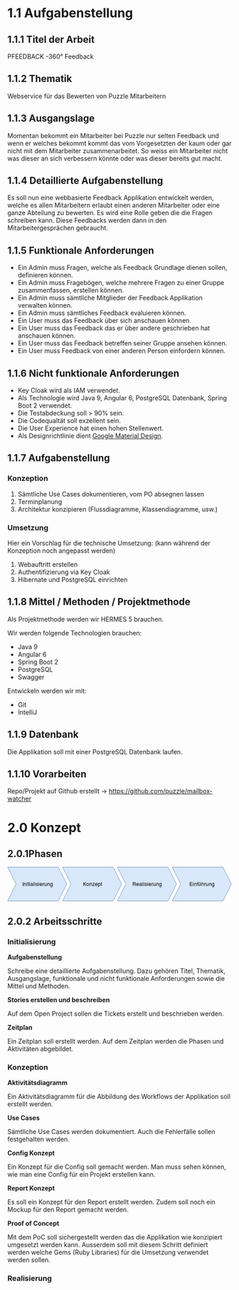 # 1.1 Aufgabenstellung

## 1.1.1 Titel der Arbeit

PFEEDBACK -360° Feedback

## 1.1.2 Thematik

Webservice für das Bewerten von Puzzle Mitarbeitern

## 1.1.3 Ausgangslage

Momentan bekommt ein Mitarbeiter bei Puzzle nur selten Feedback und wenn er welches bekommt kommt das vom Vorgesetzten der kaum
oder gar nicht mit dem Mitarbeiter zusammenarbeitet. So weiss ein Mitarbeiter nicht was dieser an sich verbessern könnte oder was
dieser bereits gut macht. 

## 1.1.4 Detaillierte Aufgabenstellung

Es soll nun eine webbasierte Feedback Applikation entwickelt werden, welche es allen Mitarbeitern erlaubt einen anderen 
Mitarbeiter oder eine ganze Abteilung zu bewerten. Es wird eine Rolle geben die die Fragen schreiben kann. Diese Feedbacks werden
dann in den Mitarbeitergesprächen gebraucht.

## 1.1.5 Funktionale Anforderungen

* Ein Admin muss Fragen, welche als Feedback Grundlage dienen sollen, definieren können.
* Ein Admin muss Fragebögen, welche mehrere Fragen zu einer Gruppe zusammenfassen, erstellen können.
* Ein Admin muss sämtliche Mitglieder der Feedback Applikation verwalten können.
* Ein Admin muss sämtliches Feedback evaluieren können.
* Ein User muss das Feedback über sich anschauen können.
* Ein User muss das Feedback das er über andere geschrieben hat anschauen können.
* Ein User muss das Feedback betreffen seiner Gruppe ansehen können.
* Ein User muss Feedback von einer anderen Person einfordern können.

## 1.1.6 Nicht funktionale Anforderungen

* Key Cloak wird als IAM verwendet.
* Als Technologie wird Java 9, Angular 6, PostgreSQL Datenbank, Spring Boot 2 verwendet.
* Die Testabdeckung soll > 90% sein.
* Die Codequaltät soll exzellent sein.
* Die User Experience hat einen hohen Stellenwert.
* Als Designrichtlinie dient [Google Material Design](https://material.io/).


## 1.1.7 Aufgabenstellung

### Konzeption

1. Sämtliche Use Cases dokumentieren, vom PO absegnen lassen
1. Terminplanung
1. Architektur konzipieren (Flussdiagramme, Klassendiagramme, usw.)

### Umsetzung

Hier ein Vorschlag für die technische Umsetzung: (kann während der Konzeption noch angepasst werden)

1. Webauftritt erstellen
1. Authentifizierung via Key Cloak
1. Hibernate und PostgreSQL einrichten

## 1.1.8 Mittel / Methoden / Projektmethode

Als Projektmethode werden wir HERMES 5 brauchen.
 
Wir werden folgende Technologien brauchen:

* Java 9
* Angular 6
* Spring Boot 2
* PostgreSQL
* Swagger

Entwickeln werden wir mit:

* Git
* IntelliJ


## 1.1.9 Datenbank

Die Applikation soll mit einer PostgreSQL Datenbank laufen. 

## 1.1.10 Vorarbeiten

Repo/Projekt auf Github erstellt -> https://github.com/puzzle/mailbox-watcher

# 2.0 Konzept

## 2.0.1Phasen

![Phasen](https://raw.githubusercontent.com/srothPuzzle/FeedbackTool/master/phasen.jpg)

## 2.0.2 Arbeitsschritte

### Initialisierung

**Aufgabenstellung**

Schreibe eine detaillierte Aufgabenstellung. Dazu gehören Titel, Thematik, Ausgangslage, funktionale und nicht funktionale Anforderungen sowie die Mittel und Methoden.

**Stories erstellen und beschreiben**

Auf dem Open Project sollen die Tickets erstellt und beschrieben werden.

**Zeitplan**

Ein Zeitplan soll erstellt werden. Auf dem Zeitplan werden die Phasen und Aktivitäten abgebildet.

### Konzeption

**Aktivitätsdiagramm**

Ein Aktivitätsdiagramm für die Abbildung des Workflows der Applikation soll erstellt werden.

**Use Cases**

Sämtliche Use Cases werden dokumentiert. Auch die Fehlerfälle sollen festgehalten werden.

**Config Konzept**

Ein Konzept für die Config soll gemacht werden. Man muss sehen können, wie man eine Config für ein Projekt erstellen kann.

**Report Konzept**

Es soll ein Konzept für den Report erstellt werden.
Zudem soll noch ein Mockup für den Report gemacht werden.

**Proof of Concept**

Mit dem PoC soll sichergestellt werden das die Applikation wie konzipiert umgesetzt werden kann. Ausserdem soll mit diesem Schritt definiert werden welche Gems (Ruby Libraries) für die Umsetzung verwendet werden sollen.

### Realisierung
